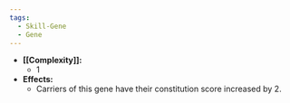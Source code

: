 ```yaml
---
tags:
  - Skill-Gene
  - Gene
---
```

- **[[Complexity]]:**
	- 1
- **Effects:**
	- Carriers of this gene have their constitution score increased by 2.
